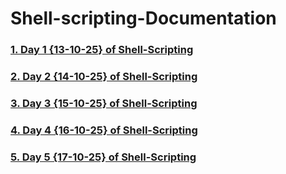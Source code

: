 # Shell-scripting-Documentation  
 
### [1. Day 1 {13-10-25} of Shell-Scripting](Day-1-13-10-25.md)
### [2. Day 2 {14-10-25} of Shell-Scripting](Day-2-14-10-25.md)  
### [3. Day 3 {15-10-25} of Shell-Scripting](Day-3-15-10-25.md)  
### [4. Day 4 {16-10-25} of Shell-Scripting](Day-4-16-10-25.md)  
### [5. Day 5 {17-10-25} of Shell-Scripting](Day-5-17-10-25.md)  
